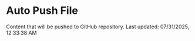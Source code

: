 # Auto Push File

Content that will be pushed to GitHub repository.
Last updated: 07/31/2025, 12:33:38 AM